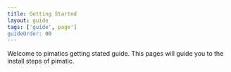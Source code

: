 ```yaml
---
title: Getting Started
layout: guide
tags: ['guide', page']
guideOrder: 00
---
```


Welcome to pimatics getting stated guide. 
This pages will guide you to the install steps of pimatic.